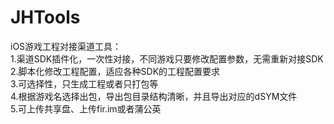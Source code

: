 # JHTools
iOS游戏工程对接渠道工具：<br>
1.渠道SDK插件化，一次性对接，不同游戏只要修改配置参数，无需重新对接SDK<br> 
2.脚本化修改工程配置，适应各种SDK的工程配置要求<br> 
3.可选择性，只生成工程或者只打包等<br> 
4.根据游戏名选择出包，导出包目录结构清晰，并且导出对应的dSYM文件<br> 
5.可上传共享盘、上传fir.im或者蒲公英<br>
